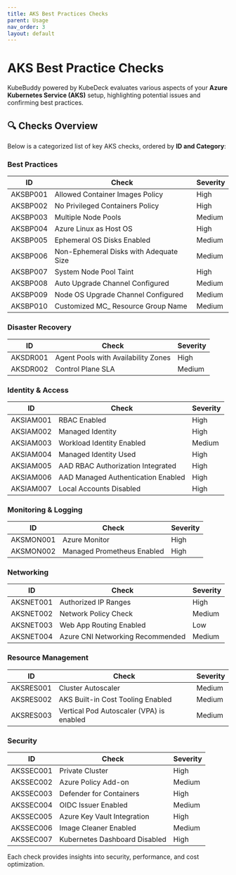 ```yaml
---
title: AKS Best Practices Checks
parent: Usage
nav_order: 3
layout: default
---
```


# AKS Best Practice Checks

KubeBuddy powered by KubeDeck evaluates various aspects of your **Azure Kubernetes Service (AKS)** setup, highlighting potential issues and confirming best practices.

## 🔍 Checks Overview

Below is a categorized list of key AKS checks, ordered by **ID and Category**:

### Best Practices

| ID    | Check                                   | Severity |
|-------|-----------------------------------------|----------|
| AKSBP001 | Allowed Container Images Policy        | High     |
| AKSBP002 | No Privileged Containers Policy        | High     |
| AKSBP003 | Multiple Node Pools                    | Medium   |
| AKSBP004 | Azure Linux as Host OS                 | High     |
| AKSBP005 | Ephemeral OS Disks Enabled             | Medium   |
| AKSBP006 | Non-Ephemeral Disks with Adequate Size | Medium   |
| AKSBP007 | System Node Pool Taint                 | High     |
| AKSBP008 | Auto Upgrade Channel Configured        | Medium   |
| AKSBP009 | Node OS Upgrade Channel Configured     | Medium   |
| AKSBP010 | Customized MC_ Resource Group Name     | Medium   |

### Disaster Recovery

| ID    | Check                                   | Severity |
|-------|-----------------------------------------|----------|
| AKSDR001 | Agent Pools with Availability Zones    | High     |
| AKSDR002 | Control Plane SLA                      | Medium   |

### Identity & Access

| ID    | Check                                   | Severity |
|-------|-----------------------------------------|----------|
| AKSIAM001| RBAC Enabled                           | High     |
| AKSIAM002| Managed Identity                       | High     |
| AKSIAM003| Workload Identity Enabled              | Medium   |
| AKSIAM004| Managed Identity Used                  | High     |
| AKSIAM005| AAD RBAC Authorization Integrated      | High     |
| AKSIAM006| AAD Managed Authentication Enabled     | High     |
| AKSIAM007| Local Accounts Disabled                | High     |

### Monitoring & Logging

| ID    | Check                                   | Severity |
|-------|-----------------------------------------|----------|
| AKSMON001| Azure Monitor                          | High     |
| AKSMON002| Managed Prometheus Enabled             | High     |

### Networking

| ID    | Check                                   | Severity |
|-------|-----------------------------------------|----------|
| AKSNET001| Authorized IP Ranges                   | High     |
| AKSNET002| Network Policy Check                   | Medium   |
| AKSNET003| Web App Routing Enabled                | Low      |
| AKSNET004| Azure CNI Networking Recommended       | Medium   |

### Resource Management

| ID    | Check                                   | Severity |
|-------|-----------------------------------------|----------|
| AKSRES001| Cluster Autoscaler                     | Medium   |
| AKSRES002| AKS Built-in Cost Tooling Enabled      | Medium   |
| AKSRES003| Vertical Pod Autoscaler (VPA) is enabled| Medium   |

### Security

| ID    | Check                                   | Severity |
|-------|-----------------------------------------|----------|
| AKSSEC001| Private Cluster                        | High     |
| AKSSEC002| Azure Policy Add-on                    | Medium   |
| AKSSEC003| Defender for Containers                | High     |
| AKSSEC004| OIDC Issuer Enabled                    | Medium   |
| AKSSEC005| Azure Key Vault Integration            | High     |
| AKSSEC006| Image Cleaner Enabled                  | Medium   |
| AKSSEC007| Kubernetes Dashboard Disabled          | High     |

Each check provides insights into security, performance, and cost optimization.